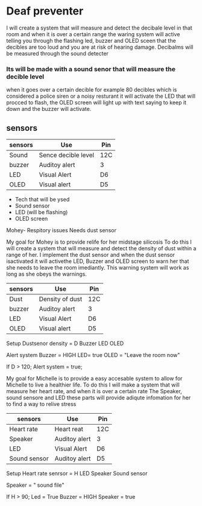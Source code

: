 # Deaf preventer

I will create a system that will measure and detect the decibale level in that room and when it is over a certain range 
the waring system will active telling you through the flashing led, buzzer and OLED sceen that the decibles are too loud
and you are at risk of hearing damage.
Decibalms will be measured through the sound detecter

### Its will be made with a sound senor that will measure the decible level
 when it goes over a certain decible for example 80 decibles which is considered a police siren or a noisy resturant
  it will activate the LED that will procced to flash, the OLED screen will light up with text saying to keep it down and the buzzer will activate.


  ## sensors
  
  | sensors| Use | Pin |
  | ---    | --- | --- |
  | Sound  | Sence decible level | 12C | 
  | buzzer | Auditoy alert | 3 |
  | LED    | Visual Alert | D6 |
  | OLED   | Visual alert | D5 |


  - Tech that will be ysed 
  - Sound sensor
  - LED (will be flashing)
  - OLED screen 



  Mohey- Respitory issues
  Needs dust sensor

My goal for Mohey is to provide relife for her midstage silicosis
To do this I will create a system that will measure and detect the density of dust within a range of her.
I implement the dust sensor and when the dust sensor isactivated  it will activethe LED, Buzzer and OLED screen to warn her that she needs to leave
the room imediantly. This warning system will work as long as she obeys the warnings.

  | sensors| Use | Pin |
  | ---    | --- | --- |
  | Dust  | Density of dust | 12C | 
  | buzzer | Auditoy alert | 3 |
  | LED    | Visual Alert | D6 |
  | OLED   | Visual alert | D5 |

Setup
Dustsenor density = D
Buzzer 
LED 
OLED 

Alert system
Buzzer = HIGH
LED= true
OLED = "Leave the room now"

If D > 120;
Alert system = true;


My goal for Michelle is to provide a easy accesable system to allow for Michelle to live a healthier life.
To do this I will make a system that will measure her heart rate, and when it is over a certain rate 
The Speaker, sound sensore and LED these parts will provide adiqute infomation for her to find a way to 
relive stress

  | sensors| Use | Pin |
  | ---    | --- | --- |
  | Heart rate  | Heart reat | 12C | 
  | Speaker | Auditoy alert | 3 |
  | LED    | Visual Alert | D6 |
  | Sound sensor  | Auditoy alert | D5 |



  Setup 
  Heart rate senrsor = H 
  LED 
  Speaker 
  Sound sensor 

Speaker = " sound file" 

  If H > 90;
  Led = True 
  Buzzer = HIGH
  Speaker = true